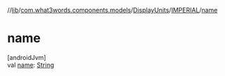 //[lib](../../../../index.md)/[com.what3words.components.models](../../index.md)/[DisplayUnits](../index.md)/[IMPERIAL](index.md)/[name](name.md)

# name

[androidJvm]\
val [name](name.md): [String](https://kotlinlang.org/api/latest/jvm/stdlib/kotlin/-string/index.html)
